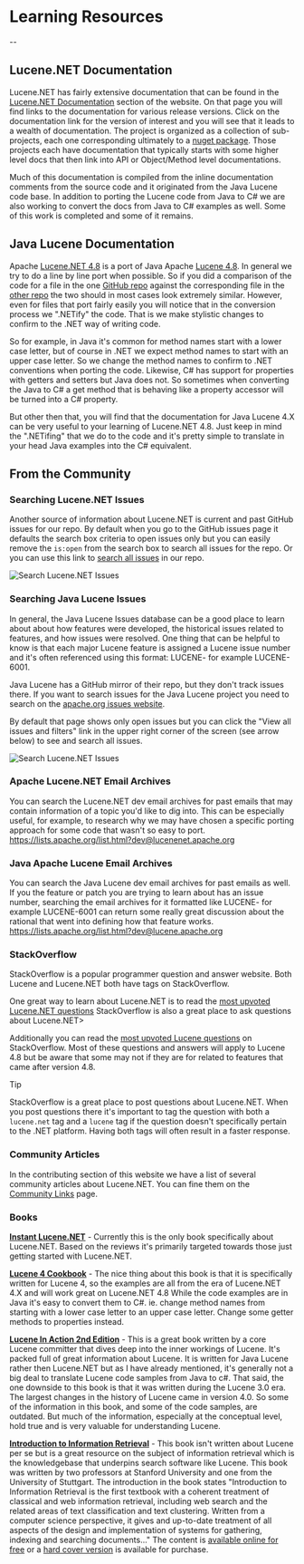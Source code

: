 ﻿---
uid: quick-start/learning-resources
---

# Learning Resources

--


## Lucene.NET Documentation

Lucene.NET has fairly extensive documentation that can be found in the [Lucene.NET Documentation](xref:docs) section of the website.  On that page you will find links to the documentation for various release versions.  Click on the documentation link for the version of interest and you will see that it leads to a wealth of documentation.  The project is organized as a collection of sub-projects, each one corresponding ultimately to a [nuget package](https://www.nuget.org/packages/Lucene.Net/absoluteLatest).  Those projects each have documentation that typically starts with some higher level docs that then link into API or Object/Method level documentations.

Much of this documentation is compiled from the inline documentation comments from the source code and it originated from the Java Lucene code base.  In addition to porting the Lucene code from Java to C# we are also working to convert the docs from Java to C# examples as well.  Some of this work is completed and some of it remains.   


## Java Lucene Documentation

Apache [Lucene.NET 4.8](https://github.com/apache/lucenenet) is a port of Java Apache [Lucene 4.8](https://github.com/apache/lucene/tree/releases/lucene-solr%2F4.8.0).  In general we try to do a line by line port when possible.  So if you did a comparison of the code for a file in the one [GitHub repo](https://github.com/apache/lucenenet) against the corresponding file in the [other repo](https://github.com/apache/lucene/tree/releases/lucene-solr%2F4.8.0) the two should in most cases look extremely similar. However, even for files that port fairly easily you will notice that in the conversion process we ".NETify" the code.  That is we make stylistic changes to confirm to the .NET way of writing code.

So for example, in Java it's common for method names start with a lower case letter, but of course  in .NET we expect method names to start with an upper case letter.  So we change the method names to confirm to .NET conventions when porting the code. Likewise, C# has support for properties with getters and setters but Java does not.  So sometimes when converting the Java to C# a get method that is behaving like a property accessor will be turned into a C# property.

But other then that, you will find that the documentation for Java Lucene 4.X can be very useful to your learning of Lucene.NET 4.8.  Just keep in mind the ".NETifing" that we do to the code and it's pretty simple to translate in your head Java examples into the C# equivalent.  


## From the Community


### Searching Lucene.NET Issues

Another source of information about Lucene.NET is current and past GitHub issues for our repo.  By default when you go to the GitHub issues page it defaults the search box criteria to open issues only but you can easily remove the `is:open` from the search box to search all issues for the repo.  Or you can use this link to [search all issues](https://github.com/apache/lucenenet/issues?q=is%3Aissue+is%3Aopen+) in our repo.

![Search Lucene.NET Issues](https://lucenenet.apache.org/images/quick-start/learning-resources/search-lucenenet-issues.gif)


### Searching Java Lucene Issues
In general, the Java Lucene Issues database can be a good place to learn about about how features were developed, the historical issues related to features, and how issues were resolved.  One thing that can be helpful to know is that each major Lucene feature is assigned a Lucene issue number and it's often referenced using this format: LUCENE-<issue number> for example LUCENE-6001.

Java Lucene has a GitHub mirror of their repo, but they don't track issues there.  If you want to search issues for the Java Lucene project you need to search on the [apache.org issues website](https://issues.apache.org/jira/projects/LUCENE/issues/).

By default that page shows only open issues but you can click the "View all issues and filters" link in the upper right corner of the screen (see arrow below) to see and search all issues.

![Search Lucene.NET Issues](https://lucenenet.apache.org/images/quick-start/learning-resources/search-lucene-issues.gif)


### Apache Lucene.NET Email Archives
You can search the Lucene.NET dev email archives for past emails that may contain information of a topic you'd like to dig into.  This can be especially useful, for example, to research why we may have chosen a specific porting approach for some code that wasn't so easy to port.  https://lists.apache.org/list.html?dev@lucenenet.apache.org

### Java Apache Lucene Email Archives
You can search the Java Lucene dev email archives for past emails as well.  If you the feature or patch you are trying to learn about has an issue number, searching the email archives for it formatted like LUCENE-<issue number> for example LUCENE-6001 can return some really great discussion about the rational that went into defining how that feature works. https://lists.apache.org/list.html?dev@lucene.apache.org

### StackOverflow

StackOverflow is a popular programmer question and answer website.  Both Lucene and Lucene.NET both have tags on StackOverflow.

One great way to learn about Lucene.NET is to read the [most upvoted Lucene.NET questions](https://stackoverflow.com/questions/tagged/lucene.net?sort=MostVotes) StackOverflow is also a great place to ask questions about Lucene.NET>

Additionally you can read the [most upvoted Lucene questions](https://stackoverflow.com/questions/tagged/lucene.net?sort=MostVotes) on StackOverflow.  Most of these questions and answers will apply to Lucene 4.8 but be aware that some may not if they are for related to features that came after version 4.8.

> [!TIP]
> StackOverflow is a great place to post questions about Lucene.NET.  When you post questions there it's important to tag the question with both a `lucene.net` tag and a `lucene` tag if the question doesn't specifically pertain to the .NET platform.  Having both tags will often result in a faster response.

### Community Articles

In the contributing section of this website we have a list of several community articles about Lucene.NET.  You can fine them on the [Community Links](xref:contributing/community-links) page.

### Books

**[Instant Lucene.NET](https://www.amazon.com/Instant-Lucene-NET-Michael-Heydt/dp/1782165940)** - Currently this is the only book specifically about Lucene.NET.  Based on the reviews it's primarily targeted towards those just getting started with Lucene.NET.

**[Lucene 4 Cookbook](https://www.amazon.com/Lucene-4-Cookbook-Edwood-Ng/dp/1782162283/)** - The nice thing about this book is that it is specifically written for Lucene 4, so the examples are all from the era of Lucene.NET 4.X and will work great on Lucene.NET 4.8  While the code examples are in Java it's easy to convert them to C#. ie. change method names from starting with a lower case letter to an upper case letter.  Change some getter methods to properties instead.

**[Lucene In Action 2nd Edition](https://www.amazon.com/Lucene-Action-Second-Covers-Apache/dp/1933988177)** - This is a great book written by a core Lucene committer that dives deep into the inner workings of Lucene.  It's packed full of great information about Lucene. It is written for Java Lucene rather then Lucene.NET but as I have already mentioned, it's generally not a big deal to translate Lucene code samples from Java to c#.  That said, the one downside to this book is that it was written during the Lucene 3.0 era.  The largest changes in the history of Lucene came in version 4.0.  So some of the information in this book, and some of the code samples, are outdated.  But much of the information, especially at the conceptual level, hold true and is very valuable for understanding Lucene.

**[Introduction to Information Retrieval](https://nlp.stanford.edu/IR-book/information-retrieval-book.html)** - This book isn't written about Lucene per se but is a great resource on the subject of information retrieval which is the knowledgebase that underpins search software like Lucene.  This book was written by two professors at Stanford University and one from the University of Stuttgart.  The introduction in the book states "Introduction to Information Retrieval is the first textbook with a coherent treatment of classical and web information retrieval, including web search and the related areas of text classification and text clustering.  Written from a computer science perspective, it gives and up-to-date treatment of all aspects of the design and implementation of systems for gathering, indexing and searching documents..."  The content is [available online for free](https://nlp.stanford.edu/IR-book/information-retrieval-book.html) or a [hard cover version](https://www.amazon.com/Introduction-Information-Retrieval-Christopher-Manning/dp/0521865719) is available for purchase.



